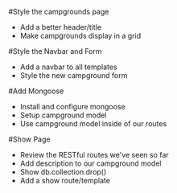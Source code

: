 #Style the campgrounds page  
* Add a better header/title  
* Make campgrounds display in a grid  

#Style the Navbar and Form  
* Add a navbar to all templates  
* Style the new campground form  

#Add Mongoose  
* Install and configure mongoose  
* Setup campground model  
* Use campground model inside of our routes

#Show Page  
* Review the RESTful routes we've seen so far  
* Add description to our campground model  
* Show db.collection.drop()  
* Add a show route/template  

